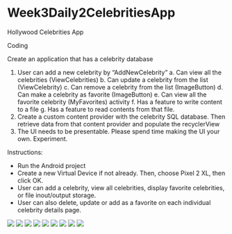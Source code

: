 # Week3Daily2CelebritiesApp
Hollywood Celebrities App

Coding

Create an application that has a celebrity database
1. User can add a new celebrity by “AddNewCelebrity” 
a. Can view all the celebrities (ViewCelebrities)
b. Can update a celebrity from the list (ViewCelebrity)
c. Can remove a celebrity from the list (ImageButton)
d. Can make a celebrity as favorite (ImageButton)
e. Can view all the favorite celebrity (MyFavorites) activity
f. Has a feature to write content to a file 
g. Has a feature to read contents from that file.
2. Create a custom content provider with the celebrity SQL database.  Then retrieve data from that content provider and populate the recyclerView
5. The UI needs to be presentable.  Please spend time making the UI your own.  Experiment.

Instructions:

- Run the Android project
- Create a new Virtual Device if not already. Then, choose Pixel 2 XL, then click OK.
- User can add a celebrity, view all celebrities, display favorite celebrities, or file inout/output storage.
- User can also delete, update or add as a favorite on each individual celebrity details page.


![](screenshots/homepage.png)
![](screenshots/addcelebrity.png)
![](screenshots/viewcelebrities.png)
![](screenshots/updatecelebrity.png)
![](screenshots/celebritydetails.png)
![](screenshots/addfavorite.png)
![](screenshots/deletecelebrity.png)
![](screenshots/fileio.png)
![](screenshots/displayfavorites.png)

